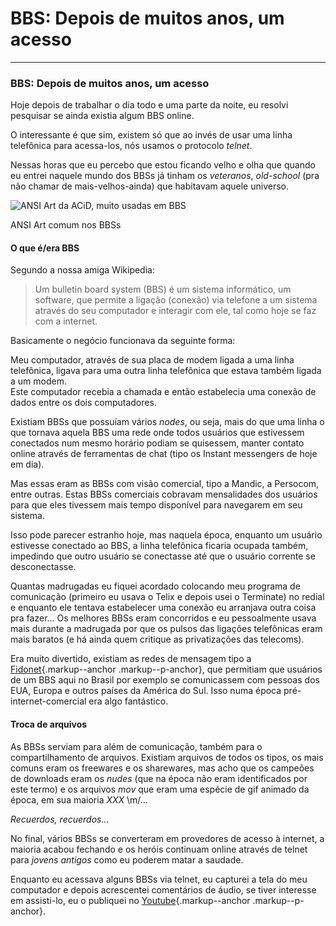 BBS: Depois de muitos anos, um acesso 
=====================================







------------------------------------------------------------------------







### BBS: Depois de muitos anos, um acesso 

Hoje depois de trabalhar o dia todo e uma parte da noite, eu resolvi
pesquisar se ainda existia algum BBS online.

O interessante é que sim, existem só que ao invés de usar uma linha
telefônica para acessa-los, nós usamos o protocolo *telnet*.

Nessas horas que eu percebo que estou ficando velho e olha que quando eu
entrei naquele mundo dos BBSs já tinham os *veteranos*, *old-school*
(pra não chamar de mais-velhos-ainda) que habitavam aquele universo.







![ANSI Art da ACiD, muito usadas em
BBS](https://cdn-images-1.medium.com/max/1600/0*Q5hCBVoo0Nx3DMuc.jpeg)



ANSI Art comum nos BBSs
#### O que é/era BBS 

Segundo a nossa amiga Wikipedia:

> Um bulletin board system (BBS) é um sistema informático, um software,
> que permite a ligação (conexão) via telefone a um sistema através do
> seu computador e interagir com ele, tal como hoje se faz com a
> internet.

Basicamente o negócio funcionava da seguinte forma:

Meu computador, através de sua placa de modem ligada a uma linha
telefônica, ligava para uma outra linha telefônica que estava também
ligada a um modem. \
Este computador recebia a chamada e então estabelecia uma conexão de
dados entre os dois computadores.

Existiam BBSs que possuíam vários *nodes*, ou seja, mais do que uma
linha o que tornava aquela BBS uma rede onde todos usuários que
estivessem conectados num mesmo horário podiam se quisessem, manter
contato online através de ferramentas de chat (tipo os Instant
messengers de hoje em dia).

Mas essas eram as BBSs com visão comercial, tipo a Mandic, a Persocom,
entre outras. Estas BBSs comerciais cobravam mensalidades dos usuários
para que eles tivessem mais tempo disponível para navegarem em seu
sistema.

Isso pode parecer estranho hoje, mas naquela época, enquanto um usuário
estivesse conectado ao BBS, a linha telefônica ficaria ocupada também,
impedindo que outro usuário se conectasse até que o usuário corrente se
desconectasse.

Quantas madrugadas eu fiquei acordado colocando meu programa de
comunicação (primeiro eu usava o Telix e depois usei o Terminate) no
redial e enquanto ele tentava estabelecer uma conexão eu arranjava outra
coisa pra fazer… Os melhores BBSs eram concorridos e eu pessoalmente
usava mais durante a madrugada por que os pulsos das ligações
telefônicas eram mais baratos (e há ainda quem critique as privatizações
das telecoms).

Era muito divertido, existiam as redes de mensagem tipo a
[Fidonet](https://pt.wikipedia.org/wiki/FidoNet){.markup--anchor
.markup--p-anchor}, que permitiam que usuários de um BBS aqui no Brasil
por exemplo se comunicassem com pessoas dos EUA, Europa e outros países
da América do Sul. Isso numa época pré-internet-comercial era algo
fantástico.

#### Troca de arquivos 

As BBSs serviam para além de comunicação, também para o compartilhamento
de arquivos. Existiam arquivos de todos os tipos, os mais comuns eram os
freewares e os sharewares, mas acho que os campeões de downloads eram os
*nudes* (que na época não eram identificados por este termo) e os
arquivos *mov* que eram uma espécie de gif animado da época, em sua
maioria *XXX* \\m/…

*Recuerdos, recuerdos…*

No final, vários BBSs se converteram em provedores de acesso à internet,
a maioria acabou fechando e os heróis continuam online através de telnet
para *jovens antigos* como eu poderem matar a saudade.

Enquanto eu acessava alguns BBSs via telnet, eu capturei a tela do meu
computador e depois acrescentei comentários de áudio, se tiver interesse
em assisti-lo, eu o publiquei no
[Youtube](https://youtu.be/svwd7ZTYBaI){.markup--anchor
.markup--p-anchor}.













